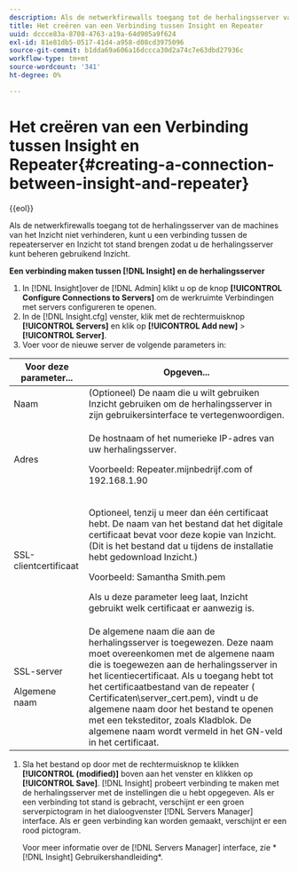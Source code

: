 ```yaml
---
description: Als de netwerkfirewalls toegang tot de herhalingsserver van de machines van het Inzicht niet verhinderen, kunt u een verbinding tussen de repeaterserver en Inzicht tot stand brengen zodat u de herhalingsserver kunt beheren gebruikend Inzicht.
title: Het creëren van een Verbinding tussen Insight en Repeater
uuid: dccce83a-8708-4763-a19a-64d905a9f624
exl-id: 81e81db5-0517-41d4-a958-d08cd3975096
source-git-commit: b1dda69a606a16dccca30d2a74c7e63dbd27936c
workflow-type: tm+mt
source-wordcount: '341'
ht-degree: 0%

---
```


# Het creëren van een Verbinding tussen Insight en Repeater{#creating-a-connection-between-insight-and-repeater}

{{eol}}

Als de netwerkfirewalls toegang tot de herhalingsserver van de machines van het Inzicht niet verhinderen, kunt u een verbinding tussen de repeaterserver en Inzicht tot stand brengen zodat u de herhalingsserver kunt beheren gebruikend Inzicht.

**Een verbinding maken tussen [!DNL Insight] en de herhalingsserver**

1. In [!DNL Insight]over de [!DNL Admin] klikt u op de knop **[!UICONTROL Configure Connections to Servers]** om de werkruimte Verbindingen met servers configureren te openen.
1. In de [!DNL Insight.cfg] venster, klik met de rechtermuisknop **[!UICONTROL Servers]** en klik op **[!UICONTROL Add new]** > **[!UICONTROL Server]**.
1. Voer voor de nieuwe server de volgende parameters in:

<table id="table_DD79587255134B5A888A0F57CF10E5B0"> 
 <thead> 
  <tr> 
   <th colname="col1" class="entry"> Voor deze parameter... </th> 
   <th colname="col2" class="entry"> Opgeven... </th> 
  </tr> 
 </thead>
 <tbody> 
  <tr> 
   <td colname="col1"> Naam </td> 
   <td colname="col2">(Optioneel) De naam die u wilt gebruiken <span class="keyword"> Inzicht</span> gebruiken om de herhalingsserver in zijn gebruikersinterface te vertegenwoordigen. </td> 
  </tr> 
  <tr> 
   <td colname="col1"> Adres </td> 
   <td colname="col2"> <p>De hostnaam of het numerieke IP-adres van uw herhalingsserver. </p> <p>Voorbeeld: <span class="filepath"> Repeater.mijnbedrijf.com</span> of 192.168.1.90 </p> </td> 
  </tr> 
  <tr> 
   <td colname="col1"> SSL-clientcertificaat </td> 
   <td colname="col2"> <p>Optioneel, tenzij u meer dan één certificaat hebt. De naam van het bestand dat het digitale certificaat bevat voor deze kopie van <span class="keyword"> Inzicht</span>. (Dit is het bestand dat u tijdens de installatie hebt gedownload <span class="keyword"> Inzicht</span>.) </p> <p>Voorbeeld: <span class="filepath"> Samantha Smith.pem</span></p> <p>Als u deze parameter leeg laat, <span class="keyword"> Inzicht</span> gebruikt welk certificaat er aanwezig is. </p> </td> 
  </tr> 
  <tr> 
   <td colname="col1"> <p>SSL-server </p> <p>Algemene naam </p> </td> 
   <td colname="col2">De algemene naam die aan de herhalingsserver is toegewezen. Deze naam moet overeenkomen met de algemene naam die is toegewezen aan de herhalingsserver in het licentiecertificaat. Als u toegang hebt tot het certificaatbestand van de repeater (<span class="filepath"> Certificaten\server_cert.pem</span>), vindt u de algemene naam door het bestand te openen met een teksteditor, zoals Kladblok. De algemene naam wordt vermeld in het GN-veld in het certificaat. </td> 
  </tr> 
 </tbody> 
</table>

1. Sla het bestand op door met de rechtermuisknop te klikken **[!UICONTROL (modified)]** boven aan het venster en klikken op **[!UICONTROL Save]**. [!DNL Insight] probeert verbinding te maken met de herhalingsserver met de instellingen die u hebt opgegeven. Als er een verbinding tot stand is gebracht, verschijnt er een groen serverpictogram in het dialoogvenster [!DNL Servers Manager] interface. Als er geen verbinding kan worden gemaakt, verschijnt er een rood pictogram.

   Voor meer informatie over de [!DNL Servers Manager] interface, zie * [!DNL Insight] Gebruikershandleiding*.
